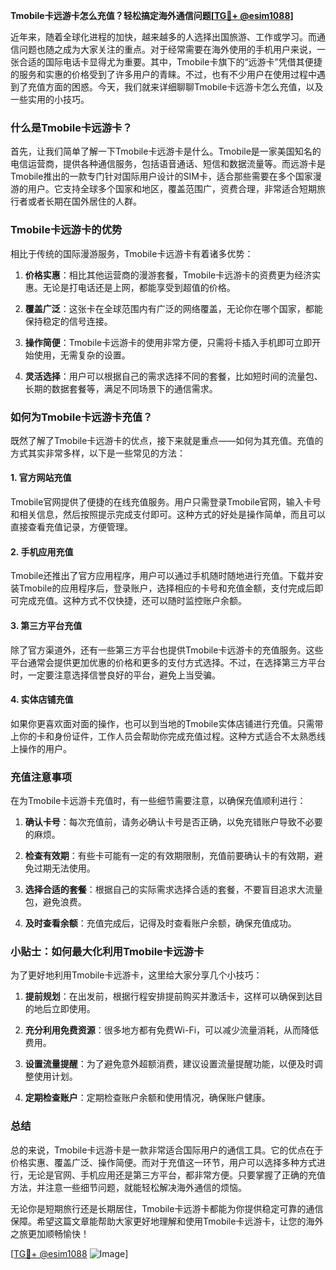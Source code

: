 **Tmobile卡远游卡怎么充值？轻松搞定海外通信问题[[TG💪+ @esim1088](https://t.me/s/esim1088)]**

近年来，随着全球化进程的加快，越来越多的人选择出国旅游、工作或学习。而通信问题也随之成为大家关注的重点。对于经常需要在海外使用的手机用户来说，一张合适的国际电话卡显得尤为重要。其中，Tmobile卡旗下的“远游卡”凭借其便捷的服务和实惠的价格受到了许多用户的青睐。不过，也有不少用户在使用过程中遇到了充值方面的困惑。今天，我们就来详细聊聊Tmobile卡远游卡怎么充值，以及一些实用的小技巧。

### 什么是Tmobile卡远游卡？

首先，让我们简单了解一下Tmobile卡远游卡是什么。Tmobile是一家美国知名的电信运营商，提供各种通信服务，包括语音通话、短信和数据流量等。而远游卡是Tmobile推出的一款专门针对国际用户设计的SIM卡，适合那些需要在多个国家漫游的用户。它支持全球多个国家和地区，覆盖范围广，资费合理，非常适合短期旅行者或者长期在国外居住的人群。

### Tmobile卡远游卡的优势

相比于传统的国际漫游服务，Tmobile卡远游卡有着诸多优势：

1. **价格实惠**：相比其他运营商的漫游套餐，Tmobile卡远游卡的资费更为经济实惠。无论是打电话还是上网，都能享受到超值的价格。
   
2. **覆盖广泛**：这张卡在全球范围内有广泛的网络覆盖，无论你在哪个国家，都能保持稳定的信号连接。

3. **操作简便**：Tmobile卡远游卡的使用非常方便，只需将卡插入手机即可立即开始使用，无需复杂的设置。

4. **灵活选择**：用户可以根据自己的需求选择不同的套餐，比如短时间的流量包、长期的数据套餐等，满足不同场景下的通信需求。

### 如何为Tmobile卡远游卡充值？

既然了解了Tmobile卡远游卡的优点，接下来就是重点——如何为其充值。充值的方式其实非常多样，以下是一些常见的方法：

#### 1. 官方网站充值

Tmobile官网提供了便捷的在线充值服务。用户只需登录Tmobile官网，输入卡号和相关信息，然后按照提示完成支付即可。这种方式的好处是操作简单，而且可以直接查看充值记录，方便管理。

#### 2. 手机应用充值

Tmobile还推出了官方应用程序，用户可以通过手机随时随地进行充值。下载并安装Tmobile的应用程序后，登录账户，选择相应的卡号和充值金额，支付完成后即可完成充值。这种方式不仅快捷，还可以随时监控账户余额。

#### 3. 第三方平台充值

除了官方渠道外，还有一些第三方平台也提供Tmobile卡远游卡的充值服务。这些平台通常会提供更加优惠的价格和更多的支付方式选择。不过，在选择第三方平台时，一定要注意选择信誉良好的平台，避免上当受骗。

#### 4. 实体店铺充值

如果你更喜欢面对面的操作，也可以到当地的Tmobile实体店铺进行充值。只需带上你的卡和身份证件，工作人员会帮助你完成充值过程。这种方式适合不太熟悉线上操作的用户。

### 充值注意事项

在为Tmobile卡远游卡充值时，有一些细节需要注意，以确保充值顺利进行：

1. **确认卡号**：每次充值前，请务必确认卡号是否正确，以免充错账户导致不必要的麻烦。

2. **检查有效期**：有些卡可能有一定的有效期限制，充值前要确认卡的有效期，避免过期无法使用。

3. **选择合适的套餐**：根据自己的实际需求选择合适的套餐，不要盲目追求大流量包，避免浪费。

4. **及时查看余额**：充值完成后，记得及时查看账户余额，确保充值成功。

### 小贴士：如何最大化利用Tmobile卡远游卡

为了更好地利用Tmobile卡远游卡，这里给大家分享几个小技巧：

1. **提前规划**：在出发前，根据行程安排提前购买并激活卡，这样可以确保到达目的地后立即使用。

2. **充分利用免费资源**：很多地方都有免费Wi-Fi，可以减少流量消耗，从而降低费用。

3. **设置流量提醒**：为了避免意外超额消费，建议设置流量提醒功能，以便及时调整使用计划。

4. **定期检查账户**：定期检查账户余额和使用情况，确保账户健康。

### 总结

总的来说，Tmobile卡远游卡是一款非常适合国际用户的通信工具。它的优点在于价格实惠、覆盖广泛、操作简便。而对于充值这一环节，用户可以选择多种方式进行，无论是官网、手机应用还是第三方平台，都非常方便。只要掌握了正确的充值方法，并注意一些细节问题，就能轻松解决海外通信的烦恼。

无论你是短期旅行还是长期居住，Tmobile卡远游卡都能为你提供稳定可靠的通信保障。希望这篇文章能帮助大家更好地理解和使用Tmobile卡远游卡，让您的海外之旅更加顺畅愉快！

[[TG💪+ @esim1088](https://t.me/s/esim1088) ![Image](https://i.postimg.cc/4NQfJmqS/Snipaste-2025-05-13-00-14-12.png)]